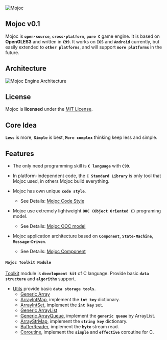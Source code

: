 ![Mojoc](https://github.com/scottcgi/Mojoc/raw/master/Logo.png "Pure C game engine")

## Mojoc v0.1

Mojoc is **`open-source`**, **`cross-platform`**, **`pure C`** game engine. It is based on **OpenGLES3** and written in **`C99`**. It works on **`IOS`** and **`Android`** currently, but easily extended to **`other platforms`**, and will support **`more platforms`** in the future.

## Architecture
![Mojoc Engine Architecture](https://github.com/scottcgi/Mojoc/raw/master/Architecture.png "Mojoc Engine Architecture")

## License
Mojoc is **licensed** under the [MIT License](https://github.com/scottcgi/Mojoc/blob/master/LICENSE "Mojoc Under MIT License").

## Core Idea
**`Less`** is more, **`Simple`** is best, **`More complex`** thinking keep less and simple.

## Features

* The only need programming skill is **`C language`** with **`C99`**.
* In platform-independent code, the **`C Standard Library`** is only tool that Mojoc used, in others Mojoc build everything.

* Mojoc has own unique **`code style`**.
    * See Details: [Mojoc Code Style](https://github.com/scottcgi/Mojoc/wiki/Code-Style)
    
* Mojoc use extremely lightweight **`OOC (Object Oriented C)`** programing model.
    * See Details: [Mojoc OOC model](https://github.com/scottcgi/Mojoc/wiki/OOC-(Object-Oriented-C))
    
* Mojoc application architecture based on **`Component`**, **`State-Machine`**, **`Message-Driven`**.
    * See Details: [Mojoc Component](https://github.com/scottcgi/Mojoc/wiki/Component-Based,-State-Machine,-Message-Driven-Architecture)

#### `Mojoc Toolkit Module`

[Toolkit](https://github.com/scottcgi/Mojoc/tree/master/Engine/Toolkit) module is **`development kit`** of C language. Provide basic **`data structure`** and **`algorithm`** support.

* [Utils](https://github.com/scottcgi/Mojoc/tree/master/Engine/Toolkit/Utils) provide basic **`data storage tools`**.
    * [Generic Array](https://github.com/scottcgi/Mojoc/blob/master/Engine/Toolkit/Utils/Array.h)
    * [ArrayIntMap](https://github.com/scottcgi/Mojoc/blob/master/Engine/Toolkit/Utils/ArrayIntMap.h), implement the **`int key`** dictionary.
    * [ArrayIntSet](https://github.com/scottcgi/Mojoc/blob/master/Engine/Toolkit/Utils/ArrayIntSet.h), implement the **`int key`** set.
    * [Generic ArrayList](https://github.com/scottcgi/Mojoc/blob/master/Engine/Toolkit/Utils/ArrayList.h)
    * [Generic ArrayQueue](https://github.com/scottcgi/Mojoc/blob/master/Engine/Toolkit/Utils/ArrayQueue.h), implement the **`generic queue`** by ArrayList.
    * [ArrayStrMap](https://github.com/scottcgi/Mojoc/blob/master/Engine/Toolkit/Utils/ArrayStrMap.h), implement the **`string key`** dictionary.
    * [BufferReader](https://github.com/scottcgi/Mojoc/blob/master/Engine/Toolkit/Utils/BufferReader.h), implement the **`byte`** stream read.
    * [Coroutine](https://github.com/scottcgi/Mojoc/blob/master/Engine/Toolkit/Utils/Coroutine.h), implement the **`simple`** and **`effective`** coroutine for C.
